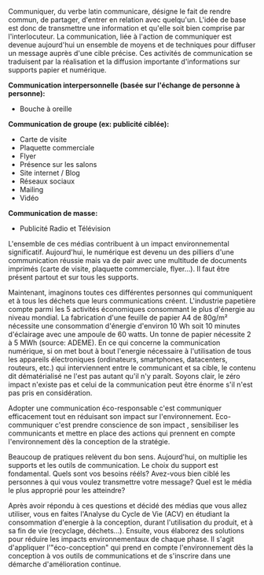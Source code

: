 Communiquer, du verbe latin communicare, désigne le fait de rendre commun, de partager, d'entrer en relation avec quelqu'un. L'idée de base est donc de transmettre une information et qu'elle soit bien comprise par l'interlocuteur. La communication, liée à l'action de communiquer est devenue aujourd'hui un ensemble de moyens et de techniques pour diffuser un message auprès d'une cible précise. Ces activités de communication se traduisent par la réalisation et la diffusion importante d'informations sur supports papier et numérique.

**Communication interpersonnelle (basée sur l'échange de personne à personne):**
* Bouche à oreille

**Communication de groupe (ex: publicité ciblée):**
* Carte de visite
* Plaquette commerciale
* Flyer
* Présence sur les salons
* Site internet / Blog
* Réseaux sociaux
* Mailing
* Vidéo

**Communication de masse:**
* Publicité Radio et Télévision

L'ensemble de ces médias contribuent à un impact environnemental significatif. Aujourd'hui, le numérique est devenu un des pilliers d'une communication réussie mais va de pair avec une multitude de documents imprimés (carte de visite, plaquette commerciale, flyer...). Il faut être présent partout et sur tous les supports.

Maintenant, imaginons toutes ces différentes personnes qui communiquent et à tous les déchets que leurs communications créent. L'industrie papetière compte parmi les 5 activités économiques consommant le plus d'énergie au niveau mondial. La fabrication d'une feuille de papier A4 de 80g/m² nécessite une consommation d'énergie d'environ 10 Wh soit 10 minutes d'éclairage avec une ampoule de 60 watts. Un tonne de papier nécessite 2 à 5 MWh (source: ADEME). En ce qui concerne la communication numérique, si on met bout à bout l'energie nécessaire à l'utilisation de tous les appareils électroniques (ordinateurs, smartphones, datacenters, routeurs, etc.) qui interviennent entre le communicant et sa cible, le contenu dit dématérialisé ne l'est pas autant qu'il n'y paraît. Soyons clair, le zéro impact n'existe pas et celui de la communication peut être énorme s'il n'est pas pris en considération.

Adopter une communication éco-responsable c'est communiquer efficacement tout en réduisant son impact sur l'environnement. Eco-communiquer c'est prendre conscience de son impact , sensibiliser les communicants et mettre en place des actions qui prennent en compte l'environnement dès la conception de la stratégie.

Beaucoup de pratiques relèvent du bon sens. Aujourd'hui, on multiplie les supports et les outils de communication. Le choix du support est fondamental. Quels sont vos besoins rééls? Avez-vous bien ciblé les personnes à qui vous voulez transmettre votre message? Quel est le média le plus approprié pour les atteindre?

Après avoir répondu à ces questions et décidé des médias que vous allez utiliser, vous en faites l'Analyse du Cycle de Vie (ACV) en étudiant la consommation d'energie à la conception, durant l'utilisation du produit, et à sa fin de vie (recyclage, déchets...). Ensuite, vous élaborez des solutions pour réduire les impacts environnementaux de chaque phase. Il s'agit d'appliquer l'"éco-conception" qui prend en compte l'environnement dès la conception à vos outils de communications et de s'inscrire dans une démarche d'amélioration continue.

